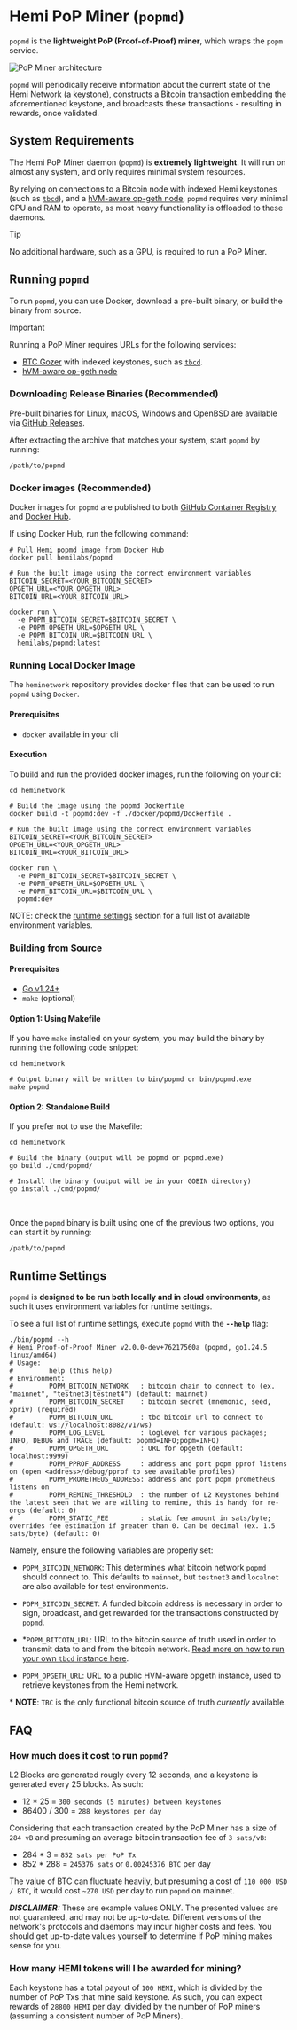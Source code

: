 # Hemi PoP Miner (`popmd`)

`popmd` is the **lightweight PoP (Proof-of-Proof) miner**, which wraps the `popm` service.

![PoP Miner architecture](images/popminer.svg)

`popmd` will periodically receive information about the current state of the Hemi Network (a keystone), constructs
a Bitcoin transaction embedding the aforementioned keystone, and broadcasts these transactions - resulting in
rewards, once validated.

## System Requirements

The Hemi PoP Miner daemon (`popmd`) is **extremely lightweight**. It will run on almost any system, and only requires
minimal system resources.

By relying on connections to a Bitcoin node with indexed Hemi keystones (such as [`tbcd`](../tbcd/README.md)), and
a [hVM-aware op-geth node](https://github.com/hemilabs/op-geth), `popmd` requires very minimal CPU and RAM to operate,
as most heavy functionality is offloaded to these daemons.

> [!TIP]
> No additional hardware, such as a GPU, is required to run a PoP Miner.

## Running `popmd`

To run `popmd`, you can use Docker, download a pre-built binary, or build the binary from source.

> [!IMPORTANT]
> Running a PoP Miner requires URLs for the following services:
>  - [BTC Gozer](../../bitcoin/wallet/README.md) with indexed keystones, such as [`tbcd`](../tbcd/README.md).
>  - [hVM-aware op-geth node](https://github.com/hemilabs/op-geth)

### Downloading Release Binaries (Recommended)

Pre-built binaries for Linux, macOS, Windows and OpenBSD are available
via [GitHub Releases](https://github.com/hemilabs/heminetwork/releases).

After extracting the archive that matches your system, start `popmd` by running:

```shell
/path/to/popmd
```

### Docker images (Recommended)

Docker images for `popmd` are published to
both [GitHub Container Registry](https://github.com/orgs/hemilabs/packages/container/package/popmd)
and [Docker Hub](https://hub.docker.com/r/hemilabs/popmd).

If using Docker Hub, run the following command:

```shell
# Pull Hemi popmd image from Docker Hub
docker pull hemilabs/popmd

# Run the built image using the correct environment variables
BITCOIN_SECRET=<YOUR_BITCOIN_SECRET>
OPGETH_URL=<YOUR_OPGETH_URL>
BITCOIN_URL=<YOUR_BITCOIN_URL>

docker run \
  -e POPM_BITCOIN_SECRET=$BITCOIN_SECRET \
  -e POPM_OPGETH_URL=$OPGETH_URL \
  -e POPM_BITCOIN_URL=$BITCOIN_URL \
  hemilabs/popmd:latest
```

### Running Local Docker Image

The `heminetwork` repository provides docker files that can be used to run `popmd` using `Docker`.

#### Prerequisites

- `docker` available in your cli

#### Execution

To build and run the provided docker images, run the following on your cli:

```shell
cd heminetwork

# Build the image using the popmd Dockerfile
docker build -t popmd:dev -f ./docker/popmd/Dockerfile .

# Run the built image using the correct environment variables
BITCOIN_SECRET=<YOUR_BITCOIN_SECRET>
OPGETH_URL=<YOUR_OPGETH_URL>
BITCOIN_URL=<YOUR_BITCOIN_URL>

docker run \
  -e POPM_BITCOIN_SECRET=$BITCOIN_SECRET \
  -e POPM_OPGETH_URL=$OPGETH_URL \
  -e POPM_BITCOIN_URL=$BITCOIN_URL \
  popmd:dev
```

NOTE: check the [runtime settings](#runtime-settings) section for a full list of available environment variables.

### Building from Source

#### Prerequisites

- [Go v1.24+](https://go.dev/dl/)
- `make` (optional)

#### Option 1: Using Makefile

If you have `make` installed on your system, you may build the binary by running the following code snippet:

```shell
cd heminetwork

# Output binary will be written to bin/popmd or bin/popmd.exe
make popmd
```

#### Option 2: Standalone Build

If you prefer not to use the Makefile:

```shell
cd heminetwork

# Build the binary (output will be popmd or popmd.exe)
go build ./cmd/popmd/

# Install the binary (output will be in your GOBIN directory)
go install ./cmd/popmd/
```

<br>

Once the `popmd` binary is built using one of the previous two options, you can start it by running:

```shell
/path/to/popmd
```

## Runtime Settings

`popmd` is **designed to be run both locally and in cloud environments**, as such it uses environment variables for
runtime settings.

To see a full list of runtime settings, execute `popmd` with the **`--help`** flag:

```shell
./bin/popmd --h
# Hemi Proof-of-Proof Miner v2.0.0-dev+76217560a (popmd, go1.24.5 linux/amd64)
# Usage:
#         help (this help)
# Environment:
#         POPM_BITCOIN_NETWORK   : bitcoin chain to connect to (ex. "mainnet", "testnet3|testnet4") (default: mainnet)
#         POPM_BITCOIN_SECRET    : bitcoin secret (mnemonic, seed, xpriv) (required) 
#         POPM_BITCOIN_URL       : tbc bitcoin url to connect to (default: ws://localhost:8082/v1/ws)
#         POPM_LOG_LEVEL         : loglevel for various packages; INFO, DEBUG and TRACE (default: popmd=INFO;popm=INFO)
#         POPM_OPGETH_URL        : URL for opgeth (default: localhost:9999)
#         POPM_PPROF_ADDRESS     : address and port popm pprof listens on (open <address>/debug/pprof to see available profiles) 
#         POPM_PROMETHEUS_ADDRESS: address and port popm prometheus listens on 
#         POPM_REMINE_THRESHOLD  : the number of L2 Keystones behind the latest seen that we are willing to remine, this is handy for re-orgs (default: 0)
#         POPM_STATIC_FEE        : static fee amount in sats/byte; overrides fee estimation if greater than 0. Can be decimal (ex. 1.5 sats/byte) (default: 0)
```

Namely, ensure the following variables are properly set:

- `POPM_BITCOIN_NETWORK`: This determines what bitcoin network `popmd` should connect to. This defaults to `mainnet`,
  but `testnet3` and `localnet` are also available for test environments.

- `POPM_BITCOIN_SECRET`: A funded bitcoin address is necessary in order to sign, broadcast, and get rewarded for the
  transactions constructed by `popmd`.

- *`POPM_BITCOIN_URL`: URL to the bitcoin source of truth used in order to transmit data to and from the bitcoin
  network. [Read more on how to run your own `tbcd` instance here](../tbcd/README.md).

- `POPM_OPGETH_URL`: URL to a public HVM-aware opgeth instance, used to retrieve keystones from the Hemi network.

\* **NOTE**: `TBC` is the only functional bitcoin source of truth _currently_ available.

## FAQ

### How much does it cost to run `popmd`?

L2 Blocks are generated rougly every 12 seconds, and a keystone is generated every 25 blocks. As such:

- 12 * 25 = `300 seconds (5 minutes) between keystones`
- 86400 / 300 = `288 keystones per day`

Considering that each transaction created by the PoP Miner has a size of `284 vB` and presuming an average bitcoin
transaction fee of `3 sats/vB`:

- 284 * 3 = `852 sats per PoP Tx`
- 852 * 288 = `245376 sats` or `0.00245376 BTC` per day

The value of BTC can fluctuate heavily, but presuming a cost of `110 000 USD / BTC`, it would cost `~270 USD` per day to
run `popmd` on mainnet.

_**DISCLAIMER:**_ These are example values ONLY. The presented values are not guaranteed, and may not be up-to-date.
Different versions of the network's protocols and daemons may incur higher costs and fees. You should get up-to-date
values yourself to determine if PoP mining makes sense for you.

### How many HEMI tokens will I be awarded for mining?

Each keystone has a total payout of `100 HEMI`, which is divided by the number of PoP Txs that mine said keystone. As
such, you can expect rewards of `28800 HEMI` per day, divided by the number of PoP miners (assuming a consistent
number of PoP Miners).
